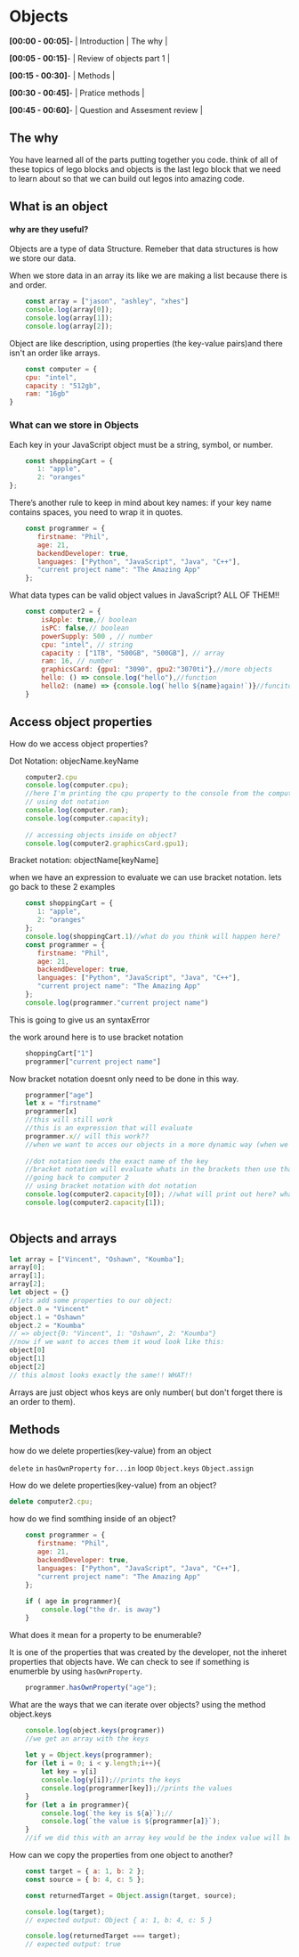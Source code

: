 # Objects

**[00:00 - 00:05]**- | Introduction | The why |

**[00:05 - 00:15]**- | Review of objects part 1 | 

**[00:15 - 00:30]**- | Methods |

**[00:30 - 00:45]**- | Pratice methods | 

**[00:45 - 00:60]**- | Question and Assesment review |

## The why

You have learned all of the parts putting together you code. think of all of these topics of lego blocks and objects is the last lego block that we need to learn about so that we can build out legos into amazing code. 

## What is an object 
#### why are they useful?

Objects are a type of data Structure. Remeber that data structures is how we store our data.

When we store data in an array its like we are making a list because there is and order. 
```js 
	const array = ["jason", "ashley", "xhes"]
	console.log(array[0]);
	console.log(array[1]);
	console.log(array[2]);
```

Object are like description, using properties (the key-value pairs)and there isn't an order like arrays.
```js
	const computer = { 
	cpu: "intel", 
	capacity : "512gb", 
	ram: "16gb" 
}
```

### What can we store in Objects  

Each key in your JavaScript object must be a string, symbol, or number.

```js
	const shoppingCart = {
	   1: "apple",
	   2: "oranges"
};
```
There’s another rule to keep in mind about key names: if your key name contains spaces, you need to wrap it in quotes.

```js
	const programmer = {
	   firstname: "Phil",
	   age: 21,
	   backendDeveloper: true,
	   languages: ["Python", "JavaScript", "Java", "C++"],
	   "current project name": "The Amazing App"
	};
```
What data types can be valid object values in JavaScript? ALL OF THEM!!
```js
	const computer2 = { 
		isApple: true,// boolean
		isPC: false,// boolean
		powerSupply: 500 , // number
		cpu: "intel", // string
		capacity : ["1TB", "500GB", "500GB"], // array
		ram: 16, // number
		graphicsCard: {gpu1: "3090", gpu2:"3070ti"},//more objects
		hello: () => console.log("hello"),//function
		hello2: (name) => {console.log(`hello ${name}again!`)}//funciton
	}
```
##  Access object properties

How do we access object properties? 

Dot Notation: objecName.keyName
```js
	computer2.cpu
	console.log(computer.cpu);
	//here I'm printing the cpu property to the console from the computer object.
	// using dot notation
	console.log(computer.ram);
	console.log(computer.capacity);
	
	// accessing objects inside on object?
	console.log(computer2.graphicsCard.gpu1);
```
Bracket notation: objectName[keyName]

when we have an expression to evaluate we can use bracket notation. lets go back to these 2 examples

```js
	const shoppingCart = {
	   1: "apple",
	   2: "oranges"
	};
	console.log(shoppingCart.1)//what do you think will happen here?
	const programmer = {
	   firstname: "Phil",
	   age: 21,
	   backendDeveloper: true,
	   languages: ["Python", "JavaScript", "Java", "C++"],
	   "current project name": "The Amazing App"
	};
	console.log(programmer."current project name")
```
This is going to give us an syntaxError

the work around here is to use bracket notation

```js
	shoppingCart["1"]
	programmer["current project name"]
```
Now bracket notation doesnt only need to be done in this way.

```js
	programmer["age"]
	let x = "firstname"
	programmer[x]
	//this will still work 
	//this is an expression that will evaluate 
	programmer.x// will this work??
	//when we want to acces our objects in a more dynamic way (when we dontknow the key name) we can use bracket notation.
	
	//dot notation needs the exact name of the key
	//bracket notation will evaluate whats in the brackets then use that as the name of the key.
	//going back to computer 2
	// using bracket notation with dot notation
	console.log(computer2.capacity[0]); //what will print out here? what about the next line.
	console.log(computer2.capacity[1]);
	
```
## Objects and arrays

```js
let array = ["Vincent", "Oshawn", "Koumba"];
array[0];
array[1];
array[2];
let object = {}
//lets add some properties to our object:
object.0 = "Vincent"
object.1 = "Oshawn"
object.2 = "Koumba"
// => object{0: "Vincent", 1: "Oshawn", 2: "Koumba"}
//now if we want to acces them it woud look like this:
object[0]
object[1]
object[2]
// this almost looks exactly the same!! WHAT!!
```
Arrays are just object whos keys are only number( but don't forget there is an order to them).

## Methods
how do we delete properties(key-value) from an object

`delete`
`in`
`hasOwnProperty`
`for...in` loop
`Object.keys`
`Object.assign`

How do we delete properties(key-value) from an object?

```js
delete computer2.cpu;
```
how do we find somthing inside of an object?
```js
	const programmer = {
	   firstname: "Phil",
	   age: 21,
	   backendDeveloper: true,
	   languages: ["Python", "JavaScript", "Java", "C++"],
	   "current project name": "The Amazing App"
	};
	
	if ( age in programmer){
		console.log("the dr. is away")
	}
```

What does it mean for a property to be enumerable?

It is one of the properties that was created by the developer, not the inheret properties that objects have. We can check to see if something is enumerble by using `hasOwnProperty`.
```js
	programmer.hasOwnProperty("age");
```
What are the ways that we can iterate over objects?
using the method object.keys
```js
	console.log(object.keys(programer))
	//we get an array with the keys
	
	let y = Object.keys(programmer);
	for (let i = 0; i < y.length;i++){
		let key = y[i]
		console.log(y[i]);//prints the keys
		console.log(programmer[key]);//prints the values
	}
	for (let a in programmer){
		console.log(`the key is ${a}`);//
		console.log(`the value is ${programmer[a]}`);
	}
	//if we did this with an array key would be the index value will be the element.
```
How can we copy the properties from one object to another?

```js
	const target = { a: 1, b: 2 };
	const source = { b: 4, c: 5 };

	const returnedTarget = Object.assign(target, source);

	console.log(target);
	// expected output: Object { a: 1, b: 4, c: 5 }

	console.log(returnedTarget === target);
	// expected output: true
```

